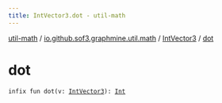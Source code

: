 ```yaml
---
title: IntVector3.dot - util-math
---
```


[util-math](../../index.html) / [io.github.sof3.graphmine.util.math](../index.html) / [IntVector3](index.html) / [dot](./dot.html)

# dot

`infix fun dot(v: `[`IntVector3`](index.html)`): `[`Int`](https://kotlinlang.org/api/latest/jvm/stdlib/kotlin/-int/index.html)